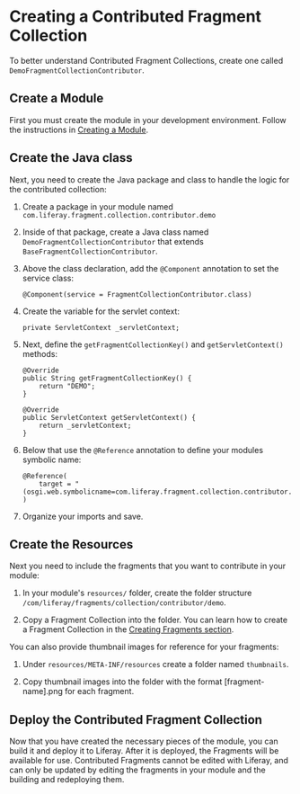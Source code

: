 # Creating a Contributed Fragment Collection

To better understand Contributed Fragment Collections, create one called `DemoFragmentCollectionContributor`.

## Create a Module

First you must create the module in your development environment. Follow the instructions in [Creating a Module](link).

## Create the Java class

Next, you need to create the Java package and class to handle the logic for the 
contributed collection:

1.  Create a package in your module named `com.liferay.fragment.collection.contributor.demo`

2.  Inside of that package, create a Java class named `DemoFragmentCollectionContributor` that extends `BaseFragmentCollectionContributor`.

3.  Above the class declaration, add the `@Component` annotation to set
    the service class:
    
        @Component(service = FragmentCollectionContributor.class)

4.  Create the variable for the servlet context:

    	private ServletContext _servletContext;

5.  Next, define the `getFragmentCollectionKey()` and `getServletContext()` 
    methods:
    
    	@Override
    	public String getFragmentCollectionKey() {
    		return "DEMO";
    	}

    	@Override
    	public ServletContext getServletContext() {
    		return _servletContext;
    	}
        
5.  Below that use the `@Reference` annotation to define your modules symbolic
    name:
    
    	@Reference(
    		target = "(osgi.web.symbolicname=com.liferay.fragment.collection.contributor.demo)"
    	)
        
6.  Organize your imports and save.

## Create the Resources

Next you need to include the fragments that you want to contribute in your 
module:

1.  In your module's `resources/` folder, create the folder structure `/com/liferay/fragments/collection/contributor/demo`.

2.  Copy a Fragment Collection into the folder. You can learn how to create a
    Fragment Collection in the [Creating Fragments section](link).
    
You can also provide thumbnail images for reference for your fragments:

1.  Under `resources/META-INF/resources` create a folder named `thumbnails`.

2.  Copy thumbnail images into the folder with the format \[fragment-name\].png 
    for each fragment.

## Deploy the Contributed Fragment Collection

Now that you have created the necessary pieces of the module, you can build 
it and deploy it to Liferay. After it is deployed, the Fragments will be 
available for use. Contributed Fragments cannot be edited with Liferay, and can 
only be updated by editing the fragments in your module and the building and 
redeploying them.
